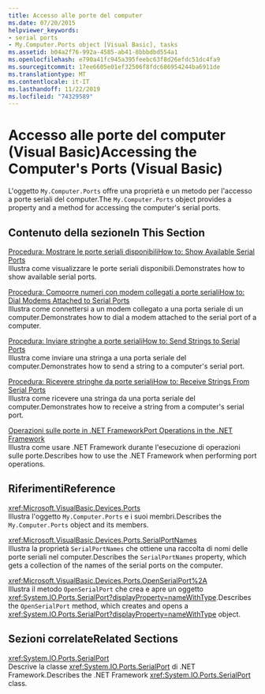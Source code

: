 ```yaml
---
title: Accesso alle porte del computer
ms.date: 07/20/2015
helpviewer_keywords:
- serial ports
- My.Computer.Ports object [Visual Basic], tasks
ms.assetid: b04a2f76-992a-4585-ab41-8bbbdbd554a1
ms.openlocfilehash: e790a41fc945a395feebc63f8d26efdc51dc4fa9
ms.sourcegitcommit: 17ee6605e01ef32506f8fdc686954244ba6911de
ms.translationtype: MT
ms.contentlocale: it-IT
ms.lasthandoff: 11/22/2019
ms.locfileid: "74329589"
---
```

# <a name="accessing-the-computers-ports-visual-basic"></a><span data-ttu-id="3fb4a-102">Accesso alle porte del computer (Visual Basic)</span><span class="sxs-lookup"><span data-stu-id="3fb4a-102">Accessing the Computer's Ports (Visual Basic)</span></span>

<span data-ttu-id="3fb4a-103">L'oggetto `My.Computer.Ports` offre una proprietà e un metodo per l'accesso a porte seriali del computer.</span><span class="sxs-lookup"><span data-stu-id="3fb4a-103">The `My.Computer.Ports` object provides a property and a method for accessing the computer's serial ports.</span></span>  
  
## <a name="in-this-section"></a><span data-ttu-id="3fb4a-104">Contenuto della sezione</span><span class="sxs-lookup"><span data-stu-id="3fb4a-104">In This Section</span></span>  

 [<span data-ttu-id="3fb4a-105">Procedura: Mostrare le porte seriali disponibili</span><span class="sxs-lookup"><span data-stu-id="3fb4a-105">How to: Show Available Serial Ports</span></span>](../../../../visual-basic/developing-apps/programming/computer-resources/how-to-show-available-serial-ports.md)  
 <span data-ttu-id="3fb4a-106">Illustra come visualizzare le porte seriali disponibili.</span><span class="sxs-lookup"><span data-stu-id="3fb4a-106">Demonstrates how to show available serial ports.</span></span>  
  
 [<span data-ttu-id="3fb4a-107">Procedura: Comporre numeri con modem collegati a porte seriali</span><span class="sxs-lookup"><span data-stu-id="3fb4a-107">How to: Dial Modems Attached to Serial Ports</span></span>](../../../../visual-basic/developing-apps/programming/computer-resources/how-to-dial-modems-attached-to-serial-ports.md)  
 <span data-ttu-id="3fb4a-108">Illustra come connettersi a un modem collegato a una porta seriale di un computer.</span><span class="sxs-lookup"><span data-stu-id="3fb4a-108">Demonstrates how to dial a modem attached to the serial port of a computer.</span></span>  
  
 [<span data-ttu-id="3fb4a-109">Procedura: Inviare stringhe a porte seriali</span><span class="sxs-lookup"><span data-stu-id="3fb4a-109">How to: Send Strings to Serial Ports</span></span>](../../../../visual-basic/developing-apps/programming/computer-resources/how-to-send-strings-to-serial-ports.md)  
 <span data-ttu-id="3fb4a-110">Illustra come inviare una stringa a una porta seriale del computer.</span><span class="sxs-lookup"><span data-stu-id="3fb4a-110">Demonstrates how to send a string to a computer's serial port.</span></span>  
  
 [<span data-ttu-id="3fb4a-111">Procedura: Ricevere stringhe da porte seriali</span><span class="sxs-lookup"><span data-stu-id="3fb4a-111">How to: Receive Strings From Serial Ports</span></span>](../../../../visual-basic/developing-apps/programming/computer-resources/how-to-receive-strings-from-serial-ports.md)  
 <span data-ttu-id="3fb4a-112">Illustra come ricevere una stringa da una porta seriale del computer.</span><span class="sxs-lookup"><span data-stu-id="3fb4a-112">Demonstrates how to receive a string from a computer's serial port.</span></span>  
  
 [<span data-ttu-id="3fb4a-113">Operazioni sulle porte in .NET Framework</span><span class="sxs-lookup"><span data-stu-id="3fb4a-113">Port Operations in the .NET Framework</span></span>](../../../../visual-basic/developing-apps/programming/computer-resources/port-operations-in-the-net-framework.md)  
 <span data-ttu-id="3fb4a-114">Illustra come usare .NET Framework durante l'esecuzione di operazioni sulle porte.</span><span class="sxs-lookup"><span data-stu-id="3fb4a-114">Describes how to use the .NET Framework when performing port operations.</span></span>  
  
## <a name="reference"></a><span data-ttu-id="3fb4a-115">Riferimenti</span><span class="sxs-lookup"><span data-stu-id="3fb4a-115">Reference</span></span>  

 <xref:Microsoft.VisualBasic.Devices.Ports>  
 <span data-ttu-id="3fb4a-116">Illustra l'oggetto `My.Computer.Ports` e i suoi membri.</span><span class="sxs-lookup"><span data-stu-id="3fb4a-116">Describes the `My.Computer.Ports` object and its members.</span></span>  
  
 <xref:Microsoft.VisualBasic.Devices.Ports.SerialPortNames>  
 <span data-ttu-id="3fb4a-117">Illustra la proprietà `SerialPortNames` che ottiene una raccolta di nomi delle porte seriali nel computer.</span><span class="sxs-lookup"><span data-stu-id="3fb4a-117">Describes the `SerialPortNames` property, which gets a collection of the names of the serial ports on the computer.</span></span>  
  
 <xref:Microsoft.VisualBasic.Devices.Ports.OpenSerialPort%2A>  
 <span data-ttu-id="3fb4a-118">Illustra il metodo `OpenSerialPort` che crea e apre un oggetto <xref:System.IO.Ports.SerialPort?displayProperty=nameWithType>.</span><span class="sxs-lookup"><span data-stu-id="3fb4a-118">Describes the `OpenSerialPort` method, which creates and opens a <xref:System.IO.Ports.SerialPort?displayProperty=nameWithType> object.</span></span>  
  
## <a name="related-sections"></a><span data-ttu-id="3fb4a-119">Sezioni correlate</span><span class="sxs-lookup"><span data-stu-id="3fb4a-119">Related Sections</span></span>  

 <xref:System.IO.Ports.SerialPort>  
 <span data-ttu-id="3fb4a-120">Descrive la classe <xref:System.IO.Ports.SerialPort> di .NET Framework.</span><span class="sxs-lookup"><span data-stu-id="3fb4a-120">Describes the .NET Framework <xref:System.IO.Ports.SerialPort> class.</span></span>
